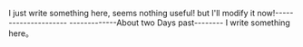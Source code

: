 I just write something here, seems nothing useful!
but I'll modify it now!---------------------
-------------About two Days past-------- I write something here。

